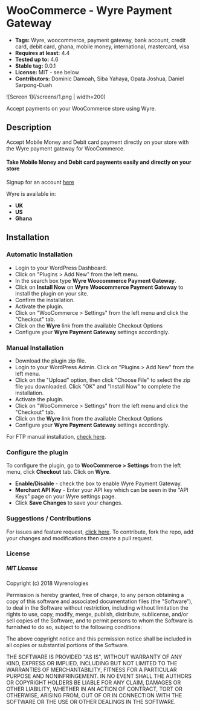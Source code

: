 # WooCommerce - Wyre Payment Gateway

 - **Tags:** Wyre, woocommerce, payment gateway, bank account, credit card, debit card, ghana, mobile money, international, mastercard, visa
 - **Requires at least:** 4.4
 - **Tested up to:** 4.6
 - **Stable tag:** 0.0.1
 - **License:** MIT - see below
 - **Contributors:** Dominic Damoah, Siba Yahaya, Opata Joshua, Daniel Sarpong-Duah

![Screen 1](/screens/1.png | width=200)

Accept payments on your WooCommerce store using Wyre.

## Description


Accept Mobile Money and Debit card payment directly on your store with the Wyre payment gateway for WooCommerce.

#### Take Mobile Money and Debit card payments easily and directly on your store

Signup for an account [here](https://my.wyre.tech/auth/signup)

Wyre is available in:

* __UK__
* __US__
* __Ghana__

## Installation

### Automatic Installation
*   Login to your WordPress Dashboard.
*   Click on "Plugins > Add New" from the left menu.
*   In the search box type __Wyre Woocommerce Payment Gateway__.
*   Click on __Install Now__ on __Wyre Woocommerce Payment Gateway__ to install the plugin on your site.
*   Confirm the installation.
*   Activate the plugin.
*   Click on "WooCommerce > Settings" from the left menu and click the "Checkout" tab.
*   Click on the __Wyre__ link from the available Checkout Options
*   Configure your __Wyre Payment Gateway__ settings accordingly.


### Manual Installation
*  Download the plugin zip file.
*  Login to your WordPress Admin. Click on "Plugins > Add New" from the left menu.
*  Click on the "Upload" option, then click "Choose File" to select the zip file you downloaded. Click "OK" and "Install Now" to complete the installation.
*  Activate the plugin.
*  Click on "WooCommerce > Settings" from the left menu and click the "Checkout" tab.
*  Click on the __Wyre__ link from the available Checkout Options
*  Configure your __Wyre Payment Gateway__ settings accordingly.

For FTP manual installation, [check here](http://codex.wordpress.org/Managing_Plugins#Manual_Plugin_Installation).


### Configure the plugin
To configure the plugin, go to __WooCommerce > Settings__ from the left menu, click __Checkout__ tab. Click on __Wyre__.

* __Enable/Disable__ - check the box to enable Wyre Payment Gateway.
* __Merchant API Key__ - Enter your API key which can be seen in the "API Keys" page on your Wyre settings page.
* Click __Save Changes__ to save your changes.

### Suggestions / Contributions

For issues and feature request, [click here](https://github.com/Wyre-Tech-Group/wyre-woocomerce-plugin/issues).
To contribute, fork the repo, add your changes and modifications then create a pull request.


### License

##### MIT License

Copyright (c) 2018 Wyrenologies

Permission is hereby granted, free of charge, to any person obtaining a copy
of this software and associated documentation files (the "Software"), to deal
in the Software without restriction, including without limitation the rights
to use, copy, modify, merge, publish, distribute, sublicense, and/or sell
copies of the Software, and to permit persons to whom the Software is
furnished to do so, subject to the following conditions:

The above copyright notice and this permission notice shall be included in all
copies or substantial portions of the Software.

THE SOFTWARE IS PROVIDED "AS IS", WITHOUT WARRANTY OF ANY KIND, EXPRESS OR
IMPLIED, INCLUDING BUT NOT LIMITED TO THE WARRANTIES OF MERCHANTABILITY,
FITNESS FOR A PARTICULAR PURPOSE AND NONINFRINGEMENT. IN NO EVENT SHALL THE
AUTHORS OR COPYRIGHT HOLDERS BE LIABLE FOR ANY CLAIM, DAMAGES OR OTHER
LIABILITY, WHETHER IN AN ACTION OF CONTRACT, TORT OR OTHERWISE, ARISING FROM,
OUT OF OR IN CONNECTION WITH THE SOFTWARE OR THE USE OR OTHER DEALINGS IN THE
SOFTWARE.